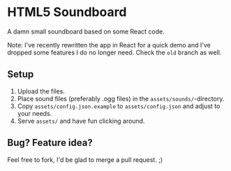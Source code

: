 HTML5 Soundboard
================

A damn small soundboard based on some React code.

Note: I've recently rewritten the app in React for a quick demo and I've
dropped some features I do no longer need. Check the `old` branch as well.

Setup
-----

1. Upload the files.
2. Place sound files (preferably .ogg files) in the `assets/sounds/`-directory.
3. Copy `assets/config.json.example` to `assets/config.json` and adjust to your needs.
4. Serve `assets/` and have fun clicking around.

Bug? Feature idea?
------------------

Feel free to fork, I'd be glad to merge a pull request. ;)
